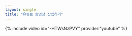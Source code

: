 ```yaml
---
layout: single
title: "유튜브 동영상 삽입하기"
---
```


{% include video id="-HTWsNzPVY" provider:"youtube" %}
